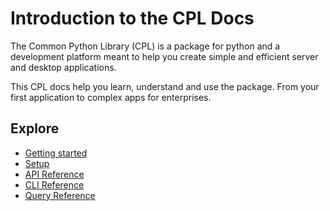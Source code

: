 # Introduction to the CPL Docs

The Common Python Library (CPL) is a package for python and a development platform meant to help you create simple and efficient server and desktop applications.

This CPL docs help you learn, understand and use the package. From your first application to complex apps for enterprises.

## Explore

- [Getting started](quickstart)
- [Setup](setup)
- [API Reference](cpl_core)
- [CLI Reference](cli.overview)
- [Query Reference](cpl_query)
